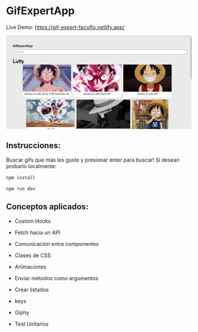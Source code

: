 # GifExpertApp
Live Demo: https://gif-expert-facuflo.netlify.app/

![alt text](https://raw.githubusercontent.com/fdFloresMarquez/react-gif-expert-app/main/img.png)

## Instrucciones: 
Buscar gifs que más les guste y presionar enter para buscar!
Si desean probarlo localmente:
```
npm install
```
```
npm run dev
```

## Conceptos aplicados:

- Custom Hooks

- Fetch hacia un API

- Comunicación entre componentes

- Clases de CSS

- Animaciones

- Enviar métodos como argumentos

- Crear listados

- keys

- Giphy

- Test Unitarios
